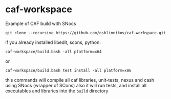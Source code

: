 # caf-workspace
Example of CAF build with SNocs

    git clone --recursive https://github.com/osblinnikov/caf-workspace.git

if you already installed libedit, scons, python:

    caf-workspace/build.bash -all platform=x64

or

    caf-workspace/build.bash test install -all platform=x86

this commands will compile all caf libraries, unit-tests, nexus and cash using SNocs (wrapper of SCons) also it will run tests, and install all executables and libraries into the `build` directory
